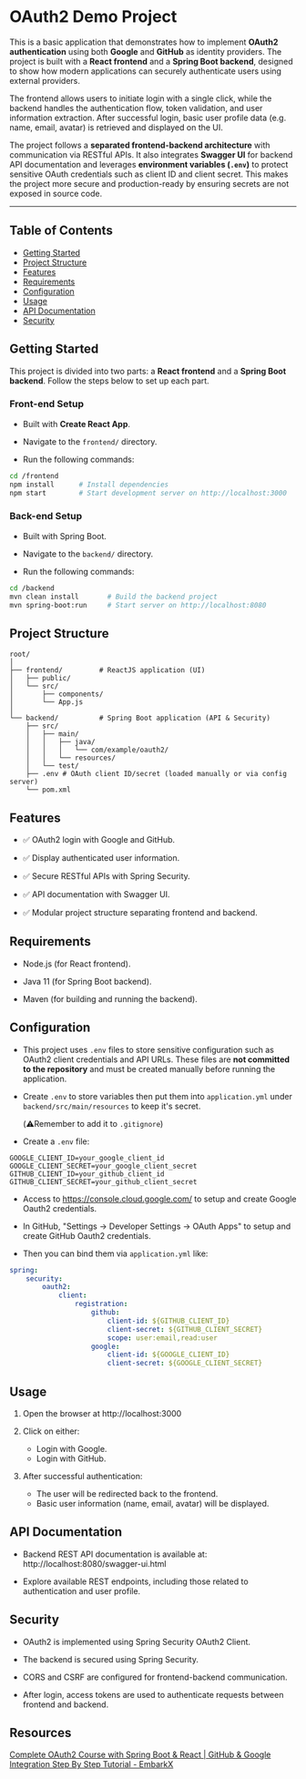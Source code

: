 # OAuth2 Demo Project

This is a basic application that demonstrates how to implement **OAuth2 authentication** using both **Google** and **GitHub** as identity providers. The project is built with a **React frontend** and a **Spring Boot backend**, designed to show how modern applications can securely authenticate users using external providers.

The frontend allows users to initiate login with a single click, while the backend handles the authentication flow, token validation, and user information extraction. After successful login, basic user profile data (e.g. name, email, avatar) is retrieved and displayed on the UI.

The project follows a **separated frontend-backend architecture** with communication via RESTful APIs. It also integrates **Swagger UI** for backend API documentation and leverages **environment variables (`.env`)** to protect sensitive OAuth credentials such as client ID and client secret. This makes the project more secure and production-ready by ensuring secrets are not exposed in source code.

---

## Table of Contents

- [Getting Started](#getting-started)
- [Project Structure](#project-structure)
- [Features](#features)
- [Requirements](#requirements)
- [Configuration](#configuration)
- [Usage](#usage)
- [API Documentation](#api-documentation)
- [Security](#security)

## Getting Started

This project is divided into two parts: a **React frontend** and a **Spring Boot backend**. Follow the steps below to set up each part.

### Front-end Setup

- Built with **Create React App**.
  
- Navigate to the `frontend/` directory.
  
- Run the following commands:

```bash
cd /frontend
npm install      # Install dependencies
npm start        # Start development server on http://localhost:3000
```

### Back-end Setup
- Built with Spring Boot.

- Navigate to the `backend/` directory.

- Run the following commands:

```bash
cd /backend
mvn clean install       # Build the backend project
mvn spring-boot:run     # Start server on http://localhost:8080
```

## Project Structure
```
root/
│
├── frontend/         # ReactJS application (UI)
│   ├── public/
│   └── src/
│       ├── components/
│       └── App.js
│
└── backend/          # Spring Boot application (API & Security)
    ├── src/
    │   ├── main/
    │   │   ├── java/
    │   │   │   └── com/example/oauth2/
    │   │   └── resources/
    │   └── test/
    ├── .env # OAuth client ID/secret (loaded manually or via config server)
    └── pom.xml
```
## Features
- ✅ OAuth2 login with Google and GitHub.

- ✅ Display authenticated user information.

- ✅ Secure RESTful APIs with Spring Security.

- ✅ API documentation with Swagger UI.

- ✅ Modular project structure separating frontend and backend.

## Requirements
- Node.js (for React frontend).

- Java 11 (for Spring Boot backend).
  
- Maven (for building and running the backend).

## Configuration
- This project uses `.env` files to store sensitive configuration such as OAuth2 client credentials and API URLs. These files are **not committed to the repository** and must be created manually before running the application.

- Create `.env` to store variables then put them into `application.yml` under `backend/src/main/resources` to keep it's secret.

    (⚠️Remember to add it to `.gitignore`)

- Create a `.env` file:

```.env
GOOGLE_CLIENT_ID=your_google_client_id
GOOGLE_CLIENT_SECRET=your_google_client_secret
GITHUB_CLIENT_ID=your_github_client_id
GITHUB_CLIENT_SECRET=your_github_client_secret
```

- Access to https://console.cloud.google.com/ to setup and create Google Oauth2 credentials.

- In GitHub, "Settings -> Developer Settings -> OAuth Apps" to setup and create GitHub Oauth2 credentials.

- Then you can bind them via `application.yml` like:

```yaml
spring:
    security:
        oauth2:
            client:
                registration:
                    github:
                        client-id: ${GITHUB_CLIENT_ID}
                        client-secret: ${GITHUB_CLIENT_SECRET}
                        scope: user:email,read:user
                    google:
                        client-id: ${GOOGLE_CLIENT_ID}
                        client-secret: ${GOOGLE_CLIENT_SECRET}
```

## Usage
1. Open the browser at http://localhost:3000

2. Click on either:
    - Login with Google.
    - Login with GitHub.

3. After successful authentication:
    - The user will be redirected back to the frontend.
    - Basic user information (name, email, avatar) will be displayed.

## API Documentation
- Backend REST API documentation is available at: http://localhost:8080/swagger-ui.html

- Explore available REST endpoints, including those related to authentication and user profile.

## Security
- OAuth2 is implemented using Spring Security OAuth2 Client.

- The backend is secured using Spring Security.

- CORS and CSRF are configured for frontend-backend communication.

- After login, access tokens are used to authenticate requests between frontend and backend.

## Resources
[Complete OAuth2 Course with Spring Boot & React | GitHub & Google Integration Step By Step Tutorial - EmbarkX](https://www.youtube.com/watch?v=JUOSHhbbBOY)
